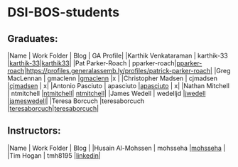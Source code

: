 # DSI-BOS-students


## Graduates:

|Name                 | Work Folder | Blog                                  | GA Profile|
|Karthik Venkataraman | karthik-33  |[karthik-33](https://karthik-33.github.io)|[karthik33](https://profiles.generalassemb.ly/profiles/karthik33)|
|Pat Parker-Roach     | pparker-roach|[pparker-roach](https://pparker-roach.github.io)|https://profiles.generalassemb.ly/profiles/patrick-parker-roach|
|Greg MacLennan       | gmaclenn    |[gmaclenn](https://gmaclenn.github.io)    |x |
|Christopher Madsen   | cjmadsen    |[cjmadsen](https://cjmadsen.github.io)    | x|
|Antonio Pasciuto     | apasciuto   |[apasciuto](https://apasciuto.github.io)  | x|
|Nathan Mitchell      | ntmitchell  |[ntmitchell](https://ntmitchell.github.io)| [ntmitchell](https://profiles.generalassemb.ly/nathan-mitchell)|
|James Wedell         | wedelljd    |[jwedell](https://wedelljd.github.io)     |[jameswedell](https://profiles.generalassemb.ly/profiles/7405)|
|Teresa Borcuch       |teresaborcuch |[teresaborcuch](https://teresaborcuch.github.io)|[teresaborcuch](https://profiles.generalassemb.ly/teresaborcuch)|

## Instructors:
|Name                 | Work Folder | Blog                                  |
|Husain Al-Mohssen    | mohsseha    |[mohsseha](https://mohsseha.github.io)    |
|Tim Hogan            | tmh8195     |[linkedin](https://www.linkedin.com/in/hogantimothy/)|
